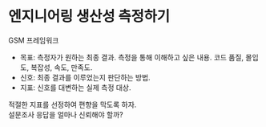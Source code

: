 # 엔지니어링 생산성 측정하기

GSM 프레임워크  
- 목표: 측정자가 원하는 최종 결과. 측정을 통해 이해하고 싶은 내용. 코드 품질, 몰입도, 복잡성, 속도, 만족도.
- 신호: 최종 결과를 이루었는지 판단하는 방법.
- 지표: 신호를 대변하는 실제 측정 대상.

적절한 지표를 선정하여 편향을 막도록 하자.  
설문조사 응답을 얼마나 신뢰해야 할까?
